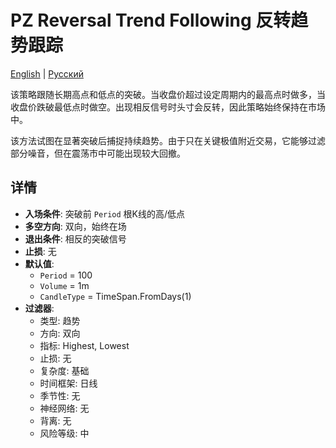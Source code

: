 # PZ Reversal Trend Following 反转趋势跟踪
[English](README.md) | [Русский](README_ru.md)

该策略跟随长期高点和低点的突破。当收盘价超过设定周期内的最高点时做多，当收盘价跌破最低点时做空。出现相反信号时头寸会反转，因此策略始终保持在市场中。

该方法试图在显著突破后捕捉持续趋势。由于只在关键极值附近交易，它能够过滤部分噪音，但在震荡市中可能出现较大回撤。

## 详情
- **入场条件**: 突破前 `Period` 根K线的高/低点
- **多空方向**: 双向，始终在场
- **退出条件**: 相反的突破信号
- **止损**: 无
- **默认值**:
  - `Period` = 100
  - `Volume` = 1m
  - `CandleType` = TimeSpan.FromDays(1)
- **过滤器**:
  - 类型: 趋势
  - 方向: 双向
  - 指标: Highest, Lowest
  - 止损: 无
  - 复杂度: 基础
  - 时间框架: 日线
  - 季节性: 无
  - 神经网络: 无
  - 背离: 无
  - 风险等级: 中

